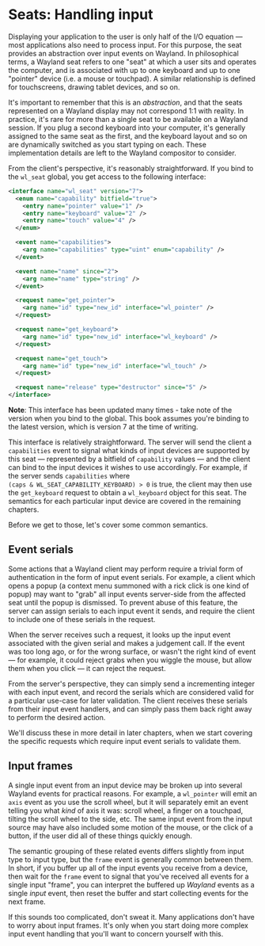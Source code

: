 # Seats: Handling input

Displaying your application to the user is only half of the I/O equation &mdash;
most applications also need to process input. For this purpose, the seat
provides an abstraction over input events on Wayland. In philosophical terms, a
Wayland seat refers to one "seat" at which a user sits and operates the
computer, and is associated with up to one keyboard and up to one "pointer"
device (i.e. a mouse or touchpad). A similar relationship is defined for
touchscreens, drawing tablet devices, and so on.

It's important to remember that this is an *abstraction*, and that the seats
represented on a Wayland display may not correspond 1:1 with reality. In
practice, it's rare for more than a single seat to be available on a Wayland
session. If you plug a second keyboard into your computer, it's generally
assigned to the same seat as the first, and the keyboard layout and so on are
dynamically switched as you start typing on each. These implementation details
are left to the Wayland compositor to consider.

From the client's perspective, it's reasonably straightforward. If you bind to
the `wl_seat` global, you get access to the following interface:

```xml
<interface name="wl_seat" version="7">
  <enum name="capability" bitfield="true">
    <entry name="pointer" value="1" />
    <entry name="keyboard" value="2" />
    <entry name="touch" value="4" />
  </enum>

  <event name="capabilities">
    <arg name="capabilities" type="uint" enum="capability" />
  </event>

  <event name="name" since="2">
    <arg name="name" type="string" />
  </event>

  <request name="get_pointer">
    <arg name="id" type="new_id" interface="wl_pointer" />
  </request>

  <request name="get_keyboard">
    <arg name="id" type="new_id" interface="wl_keyboard" />
  </request>

  <request name="get_touch">
    <arg name="id" type="new_id" interface="wl_touch" />
  </request>

  <request name="release" type="destructor" since="5" />
</interface>
```

**Note**: This interface has been updated many times - take note of the version
when you bind to the global. This book assumes you're binding to the latest
version, which is version 7 at the time of writing.

This interface is relatively straightforward. The server will send the client a
`capabilities` event to signal what kinds of input devices are supported by this
seat &mdash; represented by a bitfield of `capability` values &mdash; and the
client can bind to the input devices it wishes to use accordingly. For example,
if the server sends `capabilities` where<br />
`(caps & WL_SEAT_CAPABILITY_KEYBOARD) > 0` is true, the client may then use the
`get_keyboard` request to obtain a `wl_keyboard` object for this seat. The
semantics for each particular input device are covered in the remaining
chapters.

Before we get to those, let's cover some common semantics.

## Event serials

Some actions that a Wayland client may perform require a trivial form of
authentication in the form of input event serials. For example, a client which
opens a popup (a context menu summoned with a rick click is one kind of popup)
may want to "grab" all input events server-side from the affected seat until the
popup is dismissed.  To prevent abuse of this feature, the server can assign
serials to each input event it sends, and require the client to include one of
these serials in the request.

When the server receives such a request, it looks up the input event associated
with the given serial and makes a judgement call. If the event was too long ago,
or for the wrong surface, or wasn't the right kind of event &mdash; for example,
it could reject grabs when you wiggle the mouse, but allow them when you click
&mdash; it can reject the request.

From the server's perspective, they can simply send a incrementing integer with
each input event, and record the serials which are considered valid for a
particular use-case for later validation. The client receives these serials from
their input event handlers, and can simply pass them back right away to perform
the desired action.

We'll discuss these in more detail in later chapters, when we start covering
the specific requests which require input event serials to validate them.

## Input frames

A single input event from an input device may be broken up into several Wayland
events for practical reasons. For example, a `wl_pointer` will emit an `axis`
event as you use the scroll wheel, but it will separately emit an event telling
you what *kind* of axis it was: scroll wheel, a finger on a touchpad, tilting
the scroll wheel to the side, etc. The same input event from the input source
may have also included some motion of the mouse, or the click of a button, if
the user did all of these things quickly enough.

The semantic grouping of these related events differs slightly from input type
to input type, but the `frame` event is generally common between them. In short,
if you buffer up all of the input events you receive from a device, then wait
for the `frame` event to signal that you've received all events for a single
input "frame", you can interpret the buffered up *Wayland* events as a single
*input* event, then reset the buffer and start collecting events for the next
frame.

If this sounds too complicated, don't sweat it. Many applications don't have to
worry about input frames. It's only when you start doing more complex input
event handling that you'll want to concern yourself with this.

